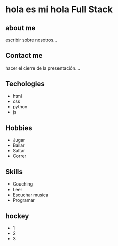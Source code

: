 # hola es mi hola Full Stack                                                                                                             
## about me
escribir sobre nosotros...

## Contact me
hacer el cierre de la presentación....

## Techologies
- html
- css
- python
- js
## Hobbies
- Jugar
- Bailar
- Saltar
- Correr

## Skills
- Couching
- Leer
- Escuchar musica
- Programar

## hockey
- 1
- 2
- 3
